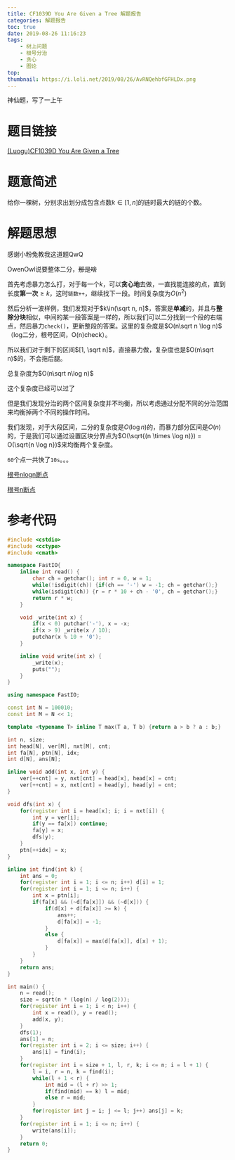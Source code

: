 ```yaml
---
title: CF1039D You Are Given a Tree 解题报告
categories: 解题报告
toc: true
date: 2019-08-26 11:16:23
tags: 
	- 树上问题
	- 根号分治
	- 贪心
	- 图论
top:
thumbnail: https://i.loli.net/2019/08/26/AvRNQehbfGFHLDx.png
---
```


神仙题，写了一上午

# 题目链接

[(Luogu)CF1039D You Are Given a Tree](https://www.luogu.org/problem/CF1039D)

# 题意简述

给你一棵树，分别求出划分成包含点数$k\in[1,n]$的链时最大的链的个数。

<!--more-->

# 解题思想

感谢小粉兔教我这道题QwQ

OwenOwl说要整体二分，~~那是啥~~

首先考虑暴力怎么打，对于每一个$k$，可以**贪心地**去做，一直找能连接的点，直到长度**第一次**$\geq k$，这时`链数++`，继续找下一段。时间复杂度为$O(n ^ 2)$

然后分析一波样例，我们发现对于$k\in(\sqrt n, n]$，答案是**单减**的，并且与**整除分块**相似，中间的某一段答案是一样的，所以我们可以二分找到一个段的右端点，然后暴力`check()`，更新整段的答案。这里的复杂度是$O(n\sqrt n \log n)$（log二分，根号区间，O(n)check）。

所以我们对于剩下的区间$[1, \sqrt n]$，直接暴力做，复杂度也是$O(n\sqrt n)$的，不会拖后腿。

总复杂度为$O(n\sqrt n\log n)$

这个复杂度已经可以过了

但是我们发现分治的两个区间复杂度并不均衡，所以考虑通过分配不同的分治范围来均衡掉两个不同的操作时间。

我们发现，对于大段区间，二分的复杂度是$O(\log n)$的，而暴力部分区间是$O(n)$的，于是我们可以通过设置区块分界点为$O(\sqrt{(n \times \log n)}) = O(\sqrt{n \log n})$来均衡两个复杂度。

`60`个点一共快了`10s`。。。

[根号nlogn断点](https://www.luogu.org/record/23329587)

[根号n断点](https://www.luogu.org/record/23329370)

# 参考代码

```c++
#include <cstdio>
#include <cctype>
#include <cmath>

namespace FastIO{
    inline int read() {
        char ch = getchar(); int r = 0, w = 1;
        while(!isdigit(ch)) {if(ch == '-') w = -1; ch = getchar();}
        while(isdigit(ch)) {r = r * 10 + ch - '0', ch = getchar();}
        return r * w;
    }

    void _write(int x) {
        if(x < 0) putchar('-'), x = -x;
        if(x > 9) _write(x / 10);
        putchar(x % 10 + '0');
    }

    inline void write(int x) {
        _write(x);
        puts("");
    }
}

using namespace FastIO;

const int N = 100010;
const int M = N << 1;

template <typename T> inline T max(T a, T b) {return a > b ? a : b;}

int n, size;
int head[N], ver[M], nxt[M], cnt;
int fa[N], ptn[N], idx;
int d[N], ans[N];

inline void add(int x, int y) {
    ver[++cnt] = y, nxt[cnt] = head[x], head[x] = cnt;
    ver[++cnt] = x, nxt[cnt] = head[y], head[y] = cnt;
}

void dfs(int x) {
    for(register int i = head[x]; i; i = nxt[i]) {
        int y = ver[i];
        if(y == fa[x]) continue;
        fa[y] = x;
        dfs(y);
    }
    ptn[++idx] = x;
}

inline int find(int k) {
    int ans = 0;
    for(register int i = 1; i <= n; i++) d[i] = 1;
    for(register int i = 1; i <= n; i++) {
        int x = ptn[i];
        if(fa[x] && (~d[fa[x]]) && (~d[x])) {
            if(d[x] + d[fa[x]] >= k) {
                ans++;
                d[fa[x]] = -1;
            }
            else {
                d[fa[x]] = max(d[fa[x]], d[x] + 1);
            }
        }
    }
    return ans;
}

int main() {
    n = read();
    size = sqrt(n * (log(n) / log(2)));
    for(register int i = 1; i < n; i++) {
        int x = read(), y = read();
        add(x, y);
    }
    dfs(1);
    ans[1] = n;
    for(register int i = 2; i <= size; i++) {
        ans[i] = find(i);
    }
    for(register int i = size + 1, l, r, k; i <= n; i = l + 1) {
        l = i, r = n, k = find(i);
        while(l + 1 < r) {
            int mid = (l + r) >> 1;
            if(find(mid) == k) l = mid;
            else r = mid;
        }
        for(register int j = i; j <= l; j++) ans[j] = k;
    }
    for(register int i = 1; i <= n; i++) {
        write(ans[i]);
    }
    return 0;
}
```

